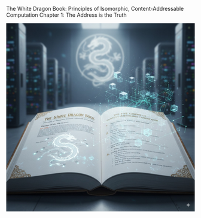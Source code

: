 The White Dragon Book: Principles of Isomorphic, Content-Addressable Computation
Chapter 1: The Address is the Truth


![The White Dragon Book 1st Ed](https://raw.githubusercontent.com/lemanschik/lemanschik/refs/heads/main/book-iterations/dragon/white-dragon-book-Generated%20Image%20September%2006%2C%202025%20-%207_39AM.jpeg)
